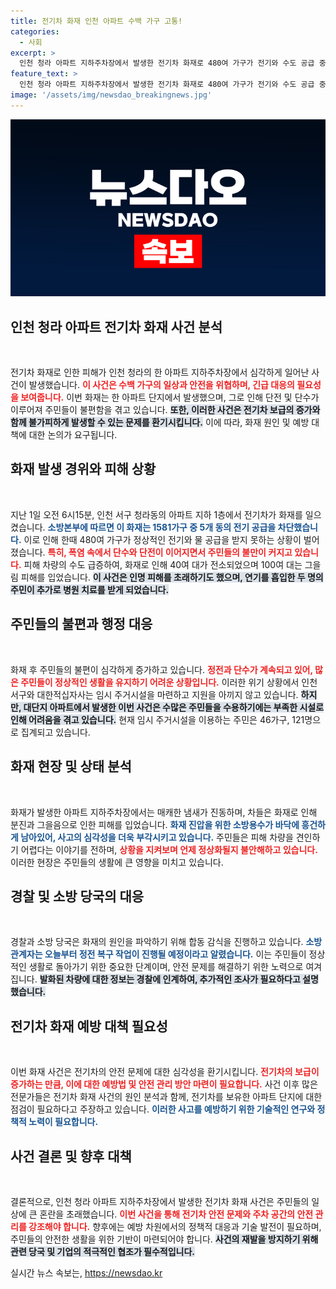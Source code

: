```yaml
---
title: 전기차 화재 인천 아파트 수백 가구 고통!
categories:
  - 사회
excerpt: >
  인천 청라 아파트 지하주차장에서 발생한 전기차 화재로 480여 가구가 전기와 수도 공급 중단에 직면했습니다. 폭염 속 주민들은 불편을 호소하며 임시 거주시설에 의존하고 있지만, 대단지에서의 대처는 부족해 더 큰 고통이 이어지고 있습니다.
feature_text: >
  인천 청라 아파트 지하주차장에서 발생한 전기차 화재로 480여 가구가 전기와 수도 공급 중단에 직면했습니다. 폭염 속 주민들은 불편을 호소하며 임시 거주시설에 의존하고 있지만, 대단지에서의 대처는 부족해 더 큰 고통이 이어지고 있습니다.
image: '/assets/img/newsdao_breakingnews.jpg'
---
```


<p><img src="/assets/img/newsdao_breakingnews.jpg" alt="pcversion 속보" /></p>

<h2 data-ke-size="size26">인천 청라 아파트 전기차 화재 사건 분석</h2>

<p data-ke-size="size16">&nbsp;</p>

<p>전기차 화재로 인한 피해가 인천 청라의 한 아파트 지하주차장에서 심각하게 일어난 사건이 발생했습니다. <b><span style="color: #ee2323;">이 사건은 수백 가구의 일상과 안전을 위협하며, 긴급 대응의 필요성을 보여줍니다.</span></b> 이번 화재는 한 아파트 단지에서 발생했으며, 그로 인해 단전 및 단수가 이루어져 주민들이 불편함을 겪고 있습니다. <b><span style="background-color: #21538527;">또한, 이러한 사건은 전기차 보급의 증가와 함께 불가피하게 발생할 수 있는 문제를 환기시킵니다.</span></b> 이에 따라, 화재 원인 및 예방 대책에 대한 논의가 요구됩니다.</p>

<h2 data-ke-size="size26">화재 발생 경위와 피해 상황</h2>

<p data-ke-size="size16">&nbsp;</p>

<p>지난 1일 오전 6시15분, 인천 서구 청라동의 아파트 지하 1층에서 전기차가 화재를 일으켰습니다. <b><span style="color: #1a5490;">소방본부에 따르면 이 화재는 1581가구 중 5개 동의 전기 공급을 차단했습니다.</span></b> 이로 인해 한때 480여 가구가 정상적인 전기와 물 공급을 받지 못하는 상황이 벌어졌습니다. <b><span style="color: #ee2323;">특히, 폭염 속에서 단수와 단전이 이어지면서 주민들의 불만이 커지고 있습니다.</span></b> 피해 차량의 수도 급증하여, 화재로 인해 40여 대가 전소되었으며 100여 대는 그을림 피해를 입었습니다. <b><span style="background-color: #21538527;">이 사건은 인명 피해를 초래하기도 했으며, 연기를 흡입한 두 명의 주민이 추가로 병원 치료를 받게 되었습니다.</span></b></p>

<h2 data-ke-size="size26">주민들의 불편과 행정 대응</h2>

<p data-ke-size="size16">&nbsp;</p>

<p>화재 후 주민들의 불편이 심각하게 증가하고 있습니다. <b><span style="color: #ee2323;">정전과 단수가 계속되고 있어, 많은 주민들이 정상적인 생활을 유지하기 어려운 상황입니다.</span></b> 이러한 위기 상황에서 인천 서구와 대한적십자사는 임시 주거시설을 마련하고 지원을 아끼지 않고 있습니다. <b><span style="background-color: #21538527;">하지만, 대단지 아파트에서 발생한 이번 사건은 수많은 주민들을 수용하기에는 부족한 시설로 인해 어려움을 겪고 있습니다.</span></b> 현재 임시 주거시설을 이용하는 주민은 46가구, 121명으로 집계되고 있습니다.</p>

<h2 data-ke-size="size26">화재 현장 및 상태 분석</h2>

<p data-ke-size="size16">&nbsp;</p>

<p>화재가 발생한 아파트 지하주차장에서는 매캐한 냄새가 진동하며, 차들은 화재로 인해 분진과 그을음으로 인한 피해를 입었습니다. <b><span style="color: #1a5490;">화재 진압을 위한 소방용수가 바닥에 흥건하게 남아있어, 사고의 심각성을 더욱 부각시키고 있습니다.</span></b> 주민들은 피해 차량을 견인하기 어렵다는 이야기를 전하며, <b><span style="color: #ee2323;">상황을 지켜보며 언제 정상화될지 불안해하고 있습니다.</span></b> 이러한 현장은 주민들의 생활에 큰 영향을 미치고 있습니다.</p>

<h2 data-ke-size="size26">경찰 및 소방 당국의 대응</h2>

<p data-ke-size="size16">&nbsp;</p>

<p>경찰과 소방 당국은 화재의 원인을 파악하기 위해 합동 감식을 진행하고 있습니다. <b><span style="color: #1a5490;">소방 관계자는 오늘부터 정전 복구 작업이 진행될 예정이라고 알렸습니다.</span></b> 이는 주민들이 정상적인 생활로 돌아가기 위한 중요한 단계이며, 안전 문제를 해결하기 위한 노력으로 여겨집니다. <b><span style="background-color: #21538527;">발화된 차량에 대한 정보는 경찰에 인계하여, 추가적인 조사가 필요하다고 설명했습니다.</span></b></p>

<h2 data-ke-size="size26">전기차 화재 예방 대책 필요성</h2>

<p data-ke-size="size16">&nbsp;</p>

<p>이번 화재 사건은 전기차의 안전 문제에 대한 심각성을 환기시킵니다. <b><span style="color: #ee2323;">전기차의 보급이 증가하는 만큼, 이에 대한 예방법 및 안전 관리 방안 마련이 필요합니다.</span></b> 사건 이후 많은 전문가들은 전기차 화재 사건의 원인 분석과 함께, 전기차를 보유한 아파트 단지에 대한 점검이 필요하다고 주장하고 있습니다. <b><span style="color: #1a5490;">이러한 사고를 예방하기 위한 기술적인 연구와 정책적 노력이 필요합니다.</span></b></p>

<h2 data-ke-size="size26">사건 결론 및 향후 대책</h2>

<p data-ke-size="size16">&nbsp;</p>

<p>결론적으로, 인천 청라 아파트 지하주차장에서 발생한 전기차 화재 사건은 주민들의 일상에 큰 혼란을 초래했습니다. <b><span style="color: #ee2323;">이번 사건을 통해 전기차 안전 문제와 주차 공간의 안전 관리를 강조해야 합니다.</span></b> 향후에는 예방 차원에서의 정책적 대응과 기술 발전이 필요하며, 주민들의 안전한 생활을 위한 기반이 마련되어야 합니다. <b><span style="background-color: #21538527;">사건의 재발을 방지하기 위해 관련 당국 및 기업의 적극적인 협조가 필수적입니다.</span></b></p>
실시간 뉴스 속보는, <a href="https://newsdao.kr" rel="dofollow">https://newsdao.kr</a>


